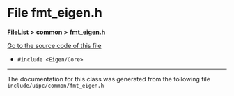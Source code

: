 

# File fmt\_eigen.h



[**FileList**](files.md) **>** [**common**](dir_fe04c8fb910be76d82cd33e795163b9b.md) **>** [**fmt\_eigen.h**](fmt__eigen_8h.md)

[Go to the source code of this file](fmt__eigen_8h_source.md)



* `#include <Eigen/Core>`


































































------------------------------
The documentation for this class was generated from the following file `include/uipc/common/fmt_eigen.h`

